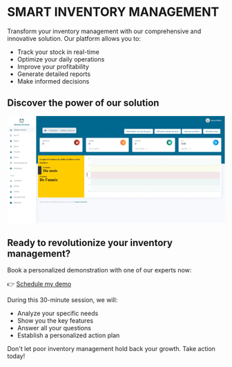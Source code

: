 # SMART INVENTORY MANAGEMENT

Transform your inventory management with our comprehensive and innovative solution. Our platform allows you to:

- Track your stock in real-time
- Optimize your daily operations
- Improve your profitability 
- Generate detailed reports
- Make informed decisions

## Discover the power of our solution

![Inventory management interface](./2.webp)

## Ready to revolutionize your inventory management?

Book a personalized demonstration with one of our experts now:

👉 [Schedule my demo](https://calendly.com/fridajmatt/consultant-it)

During this 30-minute session, we will:
- Analyze your specific needs
- Show you the key features
- Answer all your questions
- Establish a personalized action plan

Don't let poor inventory management hold back your growth. Take action today!
